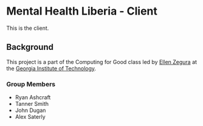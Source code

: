 # Mental Health Liberia - Client
This is the client.

## Background
This project is a part of the Computing for Good class led by [Ellen Zegura](http://www.cc.gatech.edu/~ewz/Welcome.html) at the [Georgia Institute of Technology](http://www.gatech.edu).

### Group Members
* Ryan Ashcraft
* Tanner Smith
* John Dugan
* Alex Saterly
